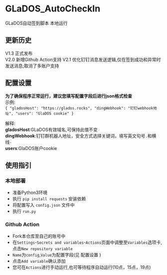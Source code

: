 # GLaDOS_AutoCheckIn
GLaDOS自动签到脚本 本地运行

## 更新历史
V1.3 正式发布  
V2.0 新增Github Action支持
V2.1 优化钉钉消息发送逻辑,仅在签到成功和异常时发送消息;取消了多账户支持

## 配置设置
**为了确保程序正常运行，建议您填写配置字段后进行json格式检查**  
示例:  
`
{
    "gladosHost": "https://glados.rocks",
    "dingWebhook": "钉钉webhook地址",
    "users": "GlaDOS cookie"
}
`  

解释:  
**gladosHost**:GLaDOS有效域名,可保持此值不变  
**dingWebhook**:钉钉群机器人地址，安全方式选择关键词，填写英文句号`.`和横线`-`  
**users**:GlaDOS账户cookie

## 使用指引
### 本地部署
- 准备Python3环境
- 执行 `pip install requests` 安装依赖
- 将配置写入 `config.json` 文件中
- 执行 `run.py`
### Github Action
- Fork本仓库至自己的账号中
- 在`Settings`-`Secrets and variables`-`Actions`页面中调整至`Variables`选项卡,点击`New repository variable`
- `Name`为`config`,`Value`为配置字段(见 配置设置 )
- 点击`Add variable`确认添加
- 您可在`Actions`进行手动运行,也可等待程序自动运行(10点，15点，19点)

